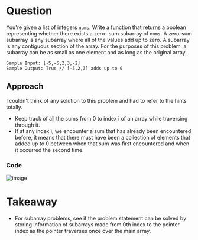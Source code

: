 # Question 

﻿You're given a list of integers `nums`. Write a function that returns a boolean representing whether there exists a zero- sum subarray of `nums`.
A zero-sum subarray is any subarray where all of the values add up to zero. A subarray is any contiguous section of the array. For the purposes of this problem, a subarray can be as small as one element and as long as the original array. 

```
Sample Input: [-5,-5,2,3,-2]
Sample Output: True // [-5,2,3] adds up to 0 
```

## Approach  

I couldn't think of any solution to this problem and had to refer to the hints totally. 

- Keep track of all the sums from 0 to index i of an array while traversing through it.
- If at any index i, we encounter a sum that has already been encountered before, it means that there must have been a collection of elements that added up to 0 between when that sum was first encountered and when it occurred the second time.

### Code 

![image](https://github.com/ChaosAdmStudent/dsa-qs/assets/53689018/22f14d11-8eaf-4896-903e-913684e7287c)

# Takeaway 

- For subarray problems, see if the problem statement can be solved by storing information of subarrays made from 0th index to the pointer index as the pointer traverses once over the main array. 
